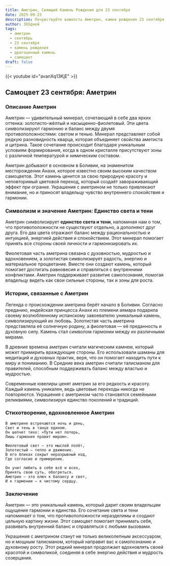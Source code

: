 ```yaml
---
title: Аметрин, Сияющий Камень Рождения для 23 сентября
date: 2025-09-23
description: Почувствуйте важность Аметрин, камня рождения 23 сентября, который символизирует Единство света и тени. Пусть его красота и значение осветят ваш день.
author: 365дней
tags:
  - аметрин
  - сентябрь
  - 23 сентября
  - камень рождения
  - драгоценный камень
  - самоцвет
draft: false
---
```


{{< youtube id="avanXq13KjE" >}}

## Самоцвет 23 сентября: Аметрин

### Описание Аметрин

Аметрин — удивительный минерал, сочетающий в себе два ярких оттенка: золотисто-жёлтый и насыщенно-фиолетовый. Эти цвета символизируют гармонию и баланс между двумя противоположностями: светом и тенью. Минерал представляет собой редкую разновидность кварца, которая объединяет свойства аметиста и цитрина. Такое сочетание происходит благодаря уникальным условиям формирования, когда в одном кристалле присутствуют зоны с различной температурой и химическим составом.

Аметрин добывают в основном в Боливии, на знаменитом месторождении Анахи, которое известно своим высоким качеством самоцветов. Этот камень ценится за свою природную красоту и неповторимый цветовой переход, который создаёт завораживающий эффект при огранке. Украшения с аметрином не только привлекают внимание, но и приносят владельцу чувство внутреннего спокойствия и гармонии.

### Символизм и значение Аметрин: Единство света и тени

Аметрин символизирует **единство света и тени**, напоминая нам о том, что противоположности не существуют отдельно, а дополняют друг друга. Его два цвета отражают баланс между рациональностью и интуицией, энергией действия и спокойствием. Этот минерал помогает принять все стороны своей личности и гармонизировать их.

Фиолетовая часть аметрина связана с духовностью, мудростью и вдохновением, а золотистая символизирует радость, энергию и материальное процветание. Вместе они создают камень, который помогает достигать равновесия и справляться с внутренними конфликтами. Аметрин поддерживает развитие самопознания, помогая владельцу видеть как свои сильные стороны, так и зоны для роста.

### Истории, связанные с Аметрин

Легенда о происхождении аметрина берёт начало в Боливии. Согласно преданию, индейская принцесса Анахи из племени аямара подарила своему возлюбленному испанскому завоевателю уникальный камень, символизирующий их любовь. Золотистая часть аметрина представляла её солнечную родину, а фиолетовая — её преданность и духовную силу. Камень стал символом гармонии между их различными мирами.

В древние времена аметрин считали магическим камнем, который может примирить враждующие стороны. Его использовали шаманы для медитаций и духовных практик, веря, что он помогает находить пути к миру и пониманию. В Средние века аметрин считали талисманом для правителей, способным поддерживать баланс между властью и мудростью.

Современные ювелиры ценят аметрин за его редкость и красоту. Каждый камень уникален, ведь цветовые переходы никогда не повторяются. Украшения с аметрином часто становятся семейными реликвиями, символизируя единство поколений и традиций.

### Стихотворение, вдохновленное Аметрин

```
В аметрине встречаются ночь и день,  
Свет и тень в танце едином.  
Он шепчет тихо: «Пути нет потерь,  
Лишь гармония правит миром».

Фиолетовый свет — это мыслей полёт,  
Золотистый — тепло и движение.  
В его бликах сокрыт неразрывный код,  
Где согласие и примирение.

Он учит любить в себе всё и всех,  
Принять свою суть, обогреться.  
Аметрин — это ключ к балансу и свет,  
И к гармонии — к чистому сердцу.
```

### Заключение

Аметрин — это уникальный камень, который дарит своим владельцам ощущение гармонии и единства. Его сочетание света и тени напоминает о том, что противоположности неразделимы и создают цельную картину жизни. Этот самоцвет помогает принимать себя, развивать внутренний баланс и справляться с любыми вызовами.

Украшения с аметрином станут не только великолепным аксессуаром, но и мощным талисманом, который направит вас к самопознанию и духовному росту. Этот редкий минерал продолжает вдохновлять своей красотой и символикой, соединяя в себе энергию действия и мудрость созерцания.